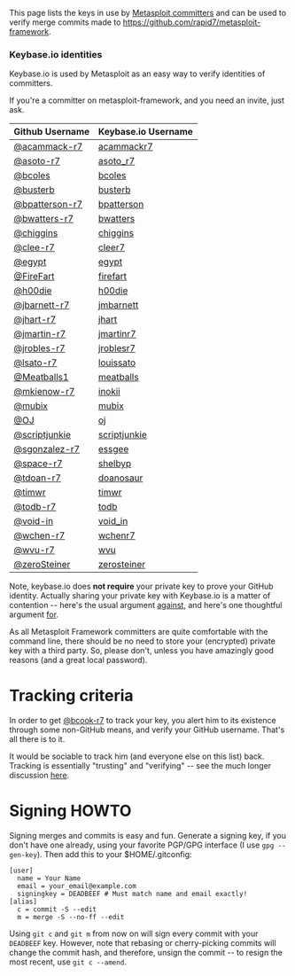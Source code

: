 This page lists the keys in use by [Metasploit committers][msf-committers] and
can be used to verify merge commits made to https://github.com/rapid7/metasploit-framework.

### Keybase.io identities

Keybase.io is used by Metasploit as an easy way to verify identities of committers.

If you're a committer on metasploit-framework, and you need an invite, just ask.

| Github Username                                   | Keybase.io Username                                |
| ------------------------------------------------- | -------------------------------------------------- |
| [@acammack-r7](https://github.com/acammack-r7)    | [acammackr7](https://keybase.io/acammackr7)        |
| [@asoto-r7](https://github.com/asoto-r7)          | [asoto_r7](https://keybase.io/asoto_r7)            |
| [@bcoles](https://github.com/bcoles)              | [bcoles](https://keybase.io/bcoles)                |
| [@busterb](https://github.com/busterb)            | [busterb](https://keybase.io/busterb)              |
| [@bpatterson-r7](https://github.com/bpatterson-r7)| [bpatterson](https://keybase.io/bpatterson)        |
| [@bwatters-r7](https://github.com/bwatters-r7)    | [bwatters](https://keybase.io/bwatters)            |
| [@chiggins](https://github.com/chiggins)          | [chiggins](https://keybase.io/chiggins)            |
| [@clee-r7](https://github.com/clee-r7)            | [cleer7](https://keybase.io/cleer7)                |
| [@egypt](https://github.com/egypt)                | [egypt](https://keybase.io/egypt)                  |
| [@FireFart](https://github.com/FireFart)          | [firefart](https://keybase.io/firefart)            |
| [@h00die](https://github.com/h00die)              | [h00die](https://keybase.io/h00die)                |
| [@jbarnett-r7](https://github.com/jbarnett-r7)    | [jmbarnett](https://keybase.io/jmbarnett)          |
| [@jhart-r7](https://github.com/jhart-r7)          | [jhart](https://keybase.io/jhart)                  |
| [@jmartin-r7](https://github.com/jmartin-r7)      | [jmartinr7](https://keybase.io/jmartinr7)          |
| [@jrobles-r7](https://github.com/jrobles-r7)      | [jroblesr7](https://keybase.io/jroblesr7)          |
| [@lsato-r7](https://github.com/lsato-r7)          | [louissato](https://keybase.io/lsato)              |
| [@Meatballs1](https://github.com/Meatballs1)      | [meatballs](https://keybase.io/meatballs)          |
| [@mkienow-r7](https://github.com/mkienow-r7)      | [inokii](https://keybase.io/inokii)                |
| [@mubix](https://github.com/mubix)                | [mubix](https://keybase.io/mubix)                  |
| [@OJ](https://github.com/OJ)                      | [oj](https://keybase.io/oj)                        |
| [@scriptjunkie](https://github.com/scriptjunkie)  | [scriptjunkie](https://keybase.io/scriptjunkie)    |
| [@sgonzalez-r7](https://github.com/sgonzalez-r7)  | [essgee](https://keybase.io/essgee)                |
| [@space-r7](https://github.com/space-r7)          | [shelbyp](https://keybase.io/shelbyp)              |
| [@tdoan-r7](https://github.com/tdoan-r7)          | [doanosaur](https://keybase.io/doanosaur)          |
| [@timwr](https://github.com/timwr)                | [timwr](https://keybase.io/timwr)                  |
| [@todb-r7](https://github.com/todb-r7)            | [todb](https://keybase.io/todb)                    |
| [@void-in](https://github.com/void-in)            | [void_in](https://keybase.io/void_in)              |
| [@wchen-r7](https://github.com/wchen-r7)          | [wchenr7](https://keybase.io/wchenr7)              |
| [@wvu-r7](https://github.com/wvu-r7)              | [wvu](https://keybase.io/wvu)                      |
| [@zeroSteiner](https://github.com/zeroSteiner)    | [zerosteiner](https://keybase.io/zerosteiner)      |

Note, keybase.io does **not require** your private key to prove your GitHub
identity. Actually sharing your private key with Keybase.io is a matter of
contention -- here's the usual argument [against][con-sharing], and here's one
thoughtful argument [for][pro-sharing].

As all Metasploit Framework committers are quite comfortable with the command
line, there should be no need to store your (encrypted) private key with a
third party. So, please don't, unless you have amazingly good reasons (and a great
local password).

# Tracking criteria

In order to get [@bcook-r7](https://github.com/bcook-r7) to track your key, you
alert him to its existence through some non-GitHub means, and verify your
GitHub username. That's all there is to it.

It would be sociable to track him (and everyone else on this list) back.
Tracking is essentially "trusting" and "verifying" -- see the much longer
discussion [here][tracking].

# Signing HOWTO

Signing merges and commits is easy and fun. Generate a signing key, if you
don't have one already, using your favorite PGP/GPG interface (I use `gpg
--gen-key`). Then add this to your $HOME/.gitconfig:

````
[user]
  name = Your Name
  email = your_email@example.com
  signingkey = DEADBEEF # Must match name and email exactly!
[alias]
  c = commit -S --edit
  m = merge -S --no-ff --edit
````

Using `git c` and `git m` from now on will sign every commit with your
`DEADBEEF` key. However, note that rebasing or cherry-picking commits will
change the commit hash, and therefore, unsign the commit -- to resign the most
recent, use `git c --amend`.

[msf-committers]:https://github.com/rapid7/metasploit-framework/wiki/Committer-Rights
[pro-sharing]:https://filippo.io/on-keybase-dot-io-and-encrypted-private-key-sharing/
[con-sharing]:https://www.tbray.org/ongoing/When/201x/2014/03/19/Keybase#p-5
[tracking]:https://github.com/keybase/keybase-issues/issues/100